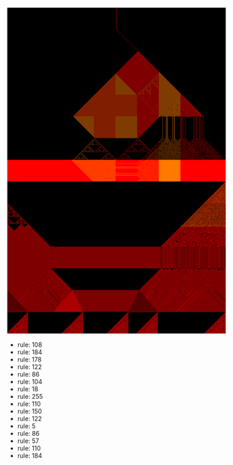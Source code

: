 ![photo](./output.png) 
 * rule: 108
* rule: 184
* rule: 178
* rule: 122
* rule: 86
* rule: 104
* rule: 18
* rule: 255
* rule: 110
* rule: 150
* rule: 122
* rule: 5
* rule: 86
* rule: 57
* rule: 110
* rule: 184
